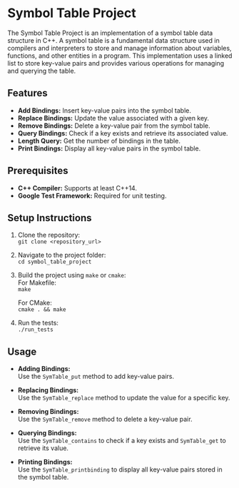 # Symbol Table Project
  The Symbol Table Project is an implementation of a symbol table data structure in C++. A symbol table is a fundamental data structure used in compilers and interpreters to store and manage information about variables, functions, and other entities in a program. This implementation uses a linked list to store key-value pairs and provides various operations for managing and querying the table.

## Features
- **Add Bindings:** Insert key-value pairs into the symbol table.
- **Replace Bindings:** Update the value associated with a given key.
- **Remove Bindings:** Delete a key-value pair from the symbol table.
- **Query Bindings:** Check if a key exists and retrieve its associated value.
- **Length Query:** Get the number of bindings in the table.
- **Print Bindings:** Display all key-value pairs in the symbol table.

## Prerequisites
- **C++ Compiler:** Supports at least C++14.
- **Google Test Framework:** Required for unit testing.

## **Setup Instructions**

1. Clone the repository:  
   `git clone <repository_url>`

2. Navigate to the project folder:  
   `cd symbol_table_project`

3. Build the project using `make` or `cmake`:  
   For Makefile:  
   `make`

   For CMake:  
   `cmake . && make`

4. Run the tests:  
   `./run_tests`

## **Usage**

- **Adding Bindings:**  
  Use the `SymTable_put` method to add key-value pairs.

- **Replacing Bindings:**  
  Use the `SymTable_replace` method to update the value for a specific key.

- **Removing Bindings:**  
  Use the `SymTable_remove` method to delete a key-value pair.

- **Querying Bindings:**  
  Use the `SymTable_contains` to check if a key exists and `SymTable_get` to retrieve its value.

- **Printing Bindings:**  
  Use the `SymTable_printbinding` to display all key-value pairs stored in the symbol table.
